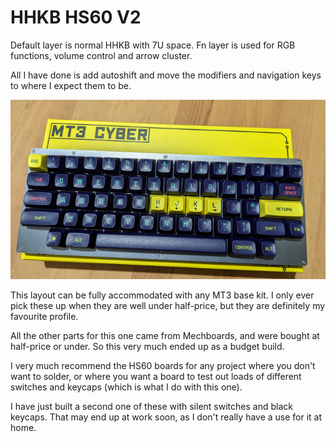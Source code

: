 # HHKB HS60 V2

Default layer is normal HHKB with 7U space. Fn layer is used for RGB functions, volume control and arrow cluster.

All I have done is add autoshift and move the modifiers and navigation keys to where I expect them to be.

![keyboard with cyber keycaps](./images/hhkb.png)

This layout can be fully accommodated with any MT3 base kit. I only ever pick these up when they are well under half-price, but they are definitely my favourite profile.

All the other parts for this one came from Mechboards, and were bought at half-price or under. So this very much ended up as a budget build.

I very much recommend the HS60 boards for any project where you don't want to solder, or where you want a board to test out loads of different switches and keycaps (which is what I do with this one).

I have just built a second one of these with silent switches and black keycaps. That may end up at work soon, as I don't really have a use for it at home.